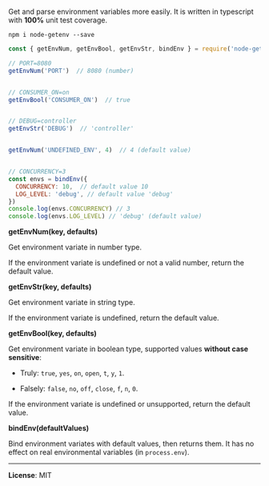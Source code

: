 Get and parse environment variables more easily. It is written in typescript with **100%** unit test coverage.

```
npm i node-getenv --save
```

```javascript
const { getEnvNum, getEnvBool, getEnvStr, bindEnv } = require('node-getenv')

// PORT=8080
getEnvNum('PORT')  // 8080 (number)


// CONSUMER_ON=on
getEnvBool('CONSUMER_ON')  // true


// DEBUG=controller
getEnvStr('DEBUG')  // 'controller'


getEnvNum('UNDEFINED_ENV', 4)  // 4 (default value)


// CONCURRENCY=3
const envs = bindEnv({
  CONCURRENCY: 10,  // default value 10
  LOG_LEVEL: 'debug', // default value 'debug'
})
console.log(envs.CONCURRENCY) // 3
console.log(envs.LOG_LEVEL) // 'debug' (default value)
```

**getEnvNum(key, defaults)**

Get environment variate in number type.

If the environment variate is undefined or not a valid number, return the default value.

**getEnvStr(key, defaults)**

Get environment variate in string type.

If the environment variate is undefined, return the default value.

**getEnvBool(key, defaults)**

Get environment variate in boolean type, supported values **without case sensitive**:

- Truly: `true`, `yes`, `on`, `open`, `t`, `y`, `1`.

- Falsely: `false`, `no`, `off`, `close`, `f`, `n`, `0`.

If the environment variate is undefined or unsupported, return the default value.

**bindEnv(defaultValues)**

Bind environment variates with default values, then returns them. It has no effect on real environmental variables (in `process.env`).

---------------------------------------

**License**: MIT